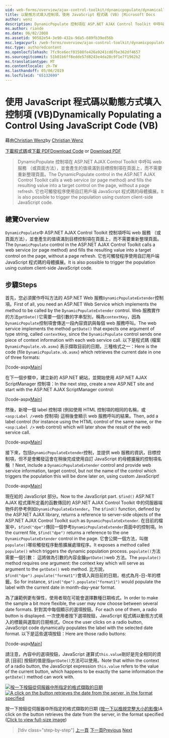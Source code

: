 ```yaml
---
uid: web-forms/overview/ajax-control-toolkit/dynamicpopulate/dynamically-populating-a-control-using-javascript-code-vb
title: 以動態方式填入控制項，使用 JavaScript 程式碼 (VB) |Microsoft Docs
author: wenz
description: DynamicPopulate 控制項在 ASP.NET AJAX Control Toolkit 中呼叫 web 服務 （或頁面方法），並會產生的值填滿至 t 的目標控制項...
ms.author: riande
ms.date: 06/02/2008
ms.assetid: 90582e54-3e90-432a-9da5-689fb39ed56b
msc.legacyurl: /web-forms/overview/ajax-control-toolkit/dynamicpopulate/dynamically-populating-a-control-using-javascript-code-vb
msc.type: authoredcontent
ms.openlocfilehash: 7fc9ce6ecf01508fe426a9241cd6fbe362df4657
ms.sourcegitcommit: 51b01b6ff8edde57d8243e4da28c9f1e7f1962b2
ms.translationtype: MT
ms.contentlocale: zh-TW
ms.lasthandoff: 05/06/2019
ms.locfileid: "65132699"
---
```

# <a name="dynamically-populating-a-control-using-javascript-code-vb"></a><span data-ttu-id="98578-103">使用 JavaScript 程式碼以動態方式填入控制項 (VB)</span><span class="sxs-lookup"><span data-stu-id="98578-103">Dynamically Populating a Control Using JavaScript Code (VB)</span></span>

<span data-ttu-id="98578-104">藉由[Christian Wenz](https://github.com/wenz)</span><span class="sxs-lookup"><span data-stu-id="98578-104">by [Christian Wenz](https://github.com/wenz)</span></span>

<span data-ttu-id="98578-105">[下載程式碼](http://download.microsoft.com/download/d/8/f/d8f2f6f9-1b7c-46ad-9252-e1fc81bdea3e/dynamicpopulate1.vb.zip)或[下載 PDF](http://download.microsoft.com/download/b/6/a/b6ae89ee-df69-4c87-9bfb-ad1eb2b23373/dynamicpopulate1VB.pdf)</span><span class="sxs-lookup"><span data-stu-id="98578-105">[Download Code](http://download.microsoft.com/download/d/8/f/d8f2f6f9-1b7c-46ad-9252-e1fc81bdea3e/dynamicpopulate1.vb.zip) or [Download PDF](http://download.microsoft.com/download/b/6/a/b6ae89ee-df69-4c87-9bfb-ad1eb2b23373/dynamicpopulate1VB.pdf)</span></span>

> <span data-ttu-id="98578-106">DynamicPopulate 控制項在 ASP.NET AJAX Control Toolkit 中呼叫 web 服務 （或頁面方法），並會產生的值填滿到目標控制項在頁面上，而不需要重新整理頁面。</span><span class="sxs-lookup"><span data-stu-id="98578-106">The DynamicPopulate control in the ASP.NET AJAX Control Toolkit calls a web service (or page method) and fills the resulting value into a target control on the page, without a page refresh.</span></span> <span data-ttu-id="98578-107">它也可觸發程序使用自訂用戶端 JavaScript 程式碼的母體擴展。</span><span class="sxs-lookup"><span data-stu-id="98578-107">It is also possible to trigger the population using custom client-side JavaScript code.</span></span>

## <a name="overview"></a><span data-ttu-id="98578-108">總覽</span><span class="sxs-lookup"><span data-stu-id="98578-108">Overview</span></span>

<span data-ttu-id="98578-109">`DynamicPopulate`中 ASP.NET AJAX Control Toolkit 控制項呼叫 web 服務 （或頁面方法），並會產生的值填滿到目標控制項在頁面上，而不需要重新整理頁面。</span><span class="sxs-lookup"><span data-stu-id="98578-109">The `DynamicPopulate` control in the ASP.NET AJAX Control Toolkit calls a web service (or page method) and fills the resulting value into a target control on the page, without a page refresh.</span></span> <span data-ttu-id="98578-110">它也可觸發程序使用自訂用戶端 JavaScript 程式碼的母體擴展。</span><span class="sxs-lookup"><span data-stu-id="98578-110">It is also possible to trigger the population using custom client-side JavaScript code.</span></span>

## <a name="steps"></a><span data-ttu-id="98578-111">步驟</span><span class="sxs-lookup"><span data-stu-id="98578-111">Steps</span></span>

<span data-ttu-id="98578-112">首先，您必須實作呼叫方法的 ASP.NET Web 服務`DynamicPopulateExtender`控制項。</span><span class="sxs-lookup"><span data-stu-id="98578-112">First of all, you need an ASP.NET Web Service which implements the method to be called by the `DynamicPopulateExtender` control.</span></span> <span data-ttu-id="98578-113">Web 服務實作的方法`getDate()`它需要一個引數的字串型別，稱為`contextKey`，因為`DynamicPopulate`控制項會傳送一段內容資訊與每個 web 服務呼叫。</span><span class="sxs-lookup"><span data-stu-id="98578-113">The web service implements the method `getDate()` that expects one argument of type string, called `contextKey`, since the `DynamicPopulate` control sends one piece of context information with each web service call.</span></span> <span data-ttu-id="98578-114">以下是程式碼 (檔案`DynamicPopulate.vb.asmx`) 表示擷取目前的日期，三種格式之一：</span><span class="sxs-lookup"><span data-stu-id="98578-114">Here is the code (file `DynamicPopulate.vb.asmx`) which retrieves the current date in one of three formats:</span></span>

[!code-aspx[Main](dynamically-populating-a-control-using-javascript-code-vb/samples/sample1.aspx)]

<span data-ttu-id="98578-115">在下一個步驟中，建立新的 ASP.NET 網站，並開始使用 ASP.NET AJAX ScriptManager 控制項：</span><span class="sxs-lookup"><span data-stu-id="98578-115">In the next step, create a new ASP.NET site and start with the ASP.NET AJAX ScriptManager control:</span></span>

[!code-aspx[Main](dynamically-populating-a-control-using-javascript-code-vb/samples/sample2.aspx)]

<span data-ttu-id="98578-116">然後，新增一個 label 控制項 (例如使用 HTML 控制項的相同的名稱，或`<asp:Label />`web 控制項) 這稍後會顯示 web 服務呼叫的結果。</span><span class="sxs-lookup"><span data-stu-id="98578-116">Then, add a label control (for instance using the HTML control of the same name, or the `<asp:Label />` web control) which will later show the result of the web service call.</span></span>

[!code-aspx[Main](dynamically-populating-a-control-using-javascript-code-vb/samples/sample3.aspx)]

<span data-ttu-id="98578-117">接下來，包括`DynamicPopulateExtender`控制，並提供 web 服務的資訊，目標控制項，但不是會觸發這會在稍後完成使用自訂 JavaScript 的母體擴展的控制項名稱 ！</span><span class="sxs-lookup"><span data-stu-id="98578-117">Next, include a `DynamicPopulateExtender` control and provide web service information, target control, but not the name of the control which triggers the population this will be done later on, using custom JavaScript!</span></span>

[!code-aspx[Main](dynamically-populating-a-control-using-javascript-code-vb/samples/sample4.aspx)]

<span data-ttu-id="98578-118">現在給的 JavaScript 部分。</span><span class="sxs-lookup"><span data-stu-id="98578-118">Now to the JavaScript part.</span></span> <span data-ttu-id="98578-119">`$find()` ASP.NET AJAX 程式庫所定義的函數傳回的 ASP.NET AJAX Control Toolkit 中的伺服器端物件的參考例如`DynamicPopulateExtender`。</span><span class="sxs-lookup"><span data-stu-id="98578-119">The `$find()` function, defined by the ASP.NET AJAX library, returns a reference to server-side objects of the ASP.NET AJAX Control Toolkit such as `DynamicPopulateExtender`.</span></span> <span data-ttu-id="98578-120">在目前的檔案中，`$find("dpe")`傳回一個參考`DynamicPopulateExtender`頁面中的控制項。</span><span class="sxs-lookup"><span data-stu-id="98578-120">In the current file, `$find("dpe")` returns a reference to the one `DynamicPopulateExtender` control in the page.</span></span> <span data-ttu-id="98578-121">它會公開一個方法，叫做`populate()`哪些觸發程序動態擴展處理程序。</span><span class="sxs-lookup"><span data-stu-id="98578-121">It exposes a method called `populate()` which triggers the dynamic population process.</span></span> <span data-ttu-id="98578-122">`populate()`方法需要一個引數： 這將做為引數的內容金鑰`getDate()`web 方法。</span><span class="sxs-lookup"><span data-stu-id="98578-122">The `populate()` method requires one argument: the context key which will serve as argument to the `getDate()` web method.</span></span> <span data-ttu-id="98578-123">比方說，`$find("dpe").populate("format1")`會填入與目前的日期，格式為月-日-年的標籤。</span><span class="sxs-lookup"><span data-stu-id="98578-123">So for instance, `$find("dpe").populate("format1")` would populate the label with the current date in month-day-year format.</span></span>

<span data-ttu-id="98578-124">為了讓範例更有彈性，使用者現在可能會選擇數種日期格式。</span><span class="sxs-lookup"><span data-stu-id="98578-124">In order to make the sample a bit more flexible, the user may now choose between several date formats.</span></span> <span data-ttu-id="98578-125">針對其中每個顯示的選項按鈕。</span><span class="sxs-lookup"><span data-stu-id="98578-125">For each one of them, a radio button is displayed.</span></span> <span data-ttu-id="98578-126">一次使用者按下選項按鈕，JavaScript 程式碼以動態方式填入的標籤與選取的日期格式。</span><span class="sxs-lookup"><span data-stu-id="98578-126">Once the user clicks on a radio button, JavaScript code dynamically populates the label with the selected date format.</span></span> <span data-ttu-id="98578-127">以下是這些選項按鈕：</span><span class="sxs-lookup"><span data-stu-id="98578-127">Here are those radio buttons:</span></span>

[!code-aspx[Main](dynamically-populating-a-control-using-javascript-code-vb/samples/sample5.aspx)]

<span data-ttu-id="98578-128">請注意，內容中的選項按鈕，JavaScript 運算式`this.value`剛好是完全相同的資訊 [目前] 按鈕的值是指`getDate()`方法可以使用。</span><span class="sxs-lookup"><span data-stu-id="98578-128">Note that within the context of a radio button, the JavaScript expression `this.value` refers to the value of the current button, which happens to be exactly the same information the `getDate()` method can work with.</span></span>

<span data-ttu-id="98578-129">[![按一下按鈕從伺服器中所指定的格式擷取的日期](dynamically-populating-a-control-using-javascript-code-vb/_static/image2.png)](dynamically-populating-a-control-using-javascript-code-vb/_static/image1.png)</span><span class="sxs-lookup"><span data-stu-id="98578-129">[![A click on the button retrieves the date from the server, in the format specified](dynamically-populating-a-control-using-javascript-code-vb/_static/image2.png)](dynamically-populating-a-control-using-javascript-code-vb/_static/image1.png)</span></span>

<span data-ttu-id="98578-130">按一下按鈕從伺服器中所指定的格式擷取的日期 ([按一下以檢視完整大小的影像](dynamically-populating-a-control-using-javascript-code-vb/_static/image3.png))</span><span class="sxs-lookup"><span data-stu-id="98578-130">A click on the button retrieves the date from the server, in the format specified ([Click to view full-size image](dynamically-populating-a-control-using-javascript-code-vb/_static/image3.png))</span></span>

> [!div class="step-by-step"]
> <span data-ttu-id="98578-131">[上一頁](dynamically-populating-a-control-vb.md)
> [下一頁](using-dynamicpopulate-with-a-user-control-and-javascript-vb.md)</span><span class="sxs-lookup"><span data-stu-id="98578-131">[Previous](dynamically-populating-a-control-vb.md)
[Next](using-dynamicpopulate-with-a-user-control-and-javascript-vb.md)</span></span>
